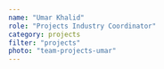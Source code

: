 ```yaml
---
name: "Umar Khalid"
role: "Projects Industry Coordinator"
category: projects
filter: "projects"
photo: "team-projects-umar"
---
```

